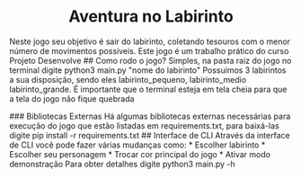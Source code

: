 <h1 align=center> Aventura no Labirinto </h1>
Neste jogo seu objetivo é sair do labirinto, coletando tesouros com o menor número de movimentos possíveis.
Este jogo é um trabalho prático do curso Projeto Desenvolve
## Como rodo o jogo?
Simples, na pasta raiz do jogo no terminal digite python3 main.py "nome do labirinto"
Possuímos 3 labirintos a sua disposição, sendo eles labirinto_pequeno, labirinto_medio labirinto_grande.
É importante que o terminal esteja em tela cheia para que a tela do jogo não fique quebrada</p>
### Bibliotecas Externas
Há algumas bibliotecas externas necessárias para execução do jogo que estão listadas em requirements.txt, para baixá-las digite pip install -r requirements.txt
## Interface de CLI
Através da interface de CLI você pode fazer várias mudanças como:
    * Escolher labirinto
    * Escolher seu personagem
    * Trocar cor principal do jogo
    * Ativar modo demonstração
Para obter detalhes digite python3 main.py -h
